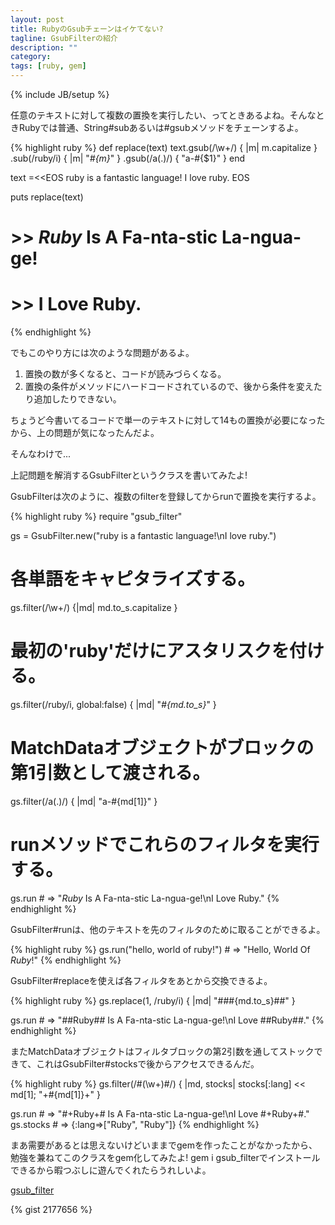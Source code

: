 ```yaml
---
layout: post
title: RubyのGsubチェーンはイケてない?
tagline: GsubFilterの紹介
description: ""
category: 
tags: [ruby, gem]
---
```

{% include JB/setup %}

任意のテキストに対して複数の置換を実行したい、ってときあるよね。そんなときRubyでは普通、String#subあるいは#gsubメソッドをチェーンするよ。

{% highlight ruby %}
def replace(text)
  text.gsub(/\w+/) { |m| m.capitalize }
      .sub(/ruby/i) { |m| "*#{m}*" } 
      .gsub(/a(.)/) { "a-#{$1}" }
end

text =<<EOS
ruby is a fantastic language!
I love ruby.
EOS

puts replace(text)

# >> *Ruby* Is A Fa-nta-stic La-ngua-ge!
# >> I Love Ruby.
{% endhighlight %}

でもこのやり方には次のような問題があるよ。

1. 置換の数が多くなると、コードが読みづらくなる。
2. 置換の条件がメソッドにハードコードされているので、後から条件を変えたり追加したりできない。

ちょうど今書いてるコードで単一のテキストに対して14もの置換が必要になったから、上の問題が気になったんだよ。


そんなわけで...

上記問題を解消するGsubFilterというクラスを書いてみたよ!


GsubFilterは次のように、複数のfilterを登録してからrunで置換を実行するよ。

{% highlight ruby %}
require "gsub_filter"

gs = GsubFilter.new("ruby is a fantastic language!\nI love ruby.")

# 各単語をキャピタライズする。
gs.filter(/\w+/) {|md| md.to_s.capitalize }

# 最初の'ruby'だけにアスタリスクを付ける。
gs.filter(/ruby/i, global:false) { |md| "*#{md.to_s}*" }

# MatchDataオブジェクトがブロックの第1引数として渡される。
gs.filter(/a(.)/) { |md| "a-#{md[1]}" }

# runメソッドでこれらのフィルタを実行する。
gs.run # => "*Ruby* Is A Fa-nta-stic La-ngua-ge!\nI Love Ruby."
{% endhighlight %}


GsubFilter#runは、他のテキストを先のフィルタのために取ることができるよ。

{% highlight ruby %}
gs.run("hello, world of ruby!") # => "Hello, World Of *Ruby*!"
{% endhighlight %}


GsubFilter#replaceを使えば各フィルタをあとから交換できるよ。

{% highlight ruby %}
gs.replace(1, /ruby/i) { |md| "###{md.to_s}##" }

gs.run # => "##Ruby## Is A Fa-nta-stic La-ngua-ge!\nI Love ##Ruby##."
{% endhighlight %}

またMatchDataオブジェクトはフィルタブロックの第2引数を通してストックできて、これはGsubFilter#stocksで後からアクセスできるんだ。

{% highlight ruby %}
gs.filter(/#(\w+)#/) { |md, stocks| stocks[:lang] << md[1]; "+#{md[1]}+" }

gs.run # => "#+Ruby+# Is A Fa-nta-stic La-ngua-ge!\nI Love #+Ruby+#."
gs.stocks # => {:lang=>["Ruby", "Ruby"]}
{% endhighlight %}


まあ需要があるとは思えないけどいままでgemを作ったことがなかったから、勉強を兼ねてこのクラスをgem化してみたよ! gem i gsub_filterでインストールできるから暇つぶしに遊んでくれたらうれしいよ。


[gsub_filter](https://rubygems.org/gems/gsub_filter)

{% gist 2177656 %}
